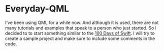 # Everyday-QML

I’ve been using QML for a while now. And although it is used, there are not many tutorials and examples that speak to a person who just started. So I decided to to start something similar to the [100 Days of Swift](http://samvlu.com/). I will try to create a sample project and make sure to include some comments in the code.
